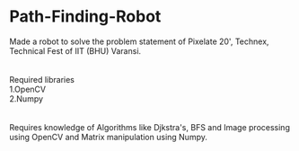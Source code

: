 # Path-Finding-Robot
Made a robot to solve the problem statement of Pixelate 20', Technex, Technical Fest of IIT (BHU) Varansi.\
\
\
Required libraries\
  1.OpenCV\
  2.Numpy\
\
\
Requires knowledge of Algorithms like Djkstra's, BFS and Image processing using OpenCV and Matrix manipulation using Numpy.
